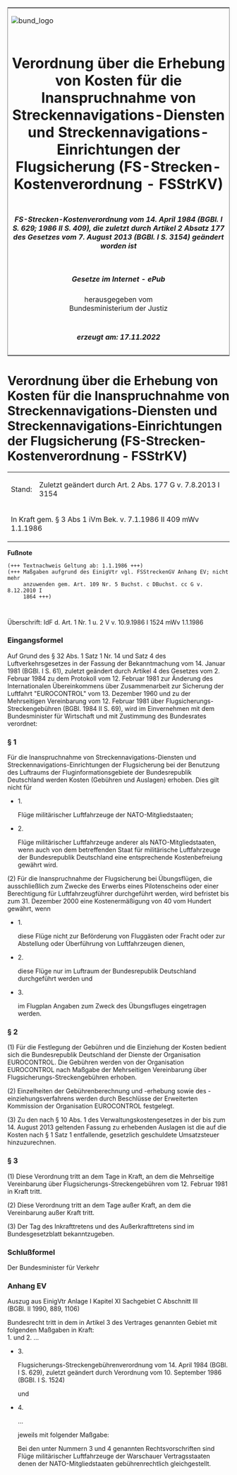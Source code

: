<span id="DECKBLATT.html"></span>

<table border="0" frame="border" width="100%">

<tr valign="top">

<td align="left">

![bund\_logo](BfJ_2021_Web_de_de.gif)

</td>

<td align="right">

 

</td>

</tr>

<tr align="center" valign="middle">

<td colspan="2">

# Verordnung über die Erhebung von Kosten für die Inanspruchnahme von Streckennavigations-Diensten und Streckennavigations-Einrichtungen der Flugsicherung (FS-Strecken-Kostenverordnung - FSStrKV)

</td>

</tr>

<tr align="center" valign="middle">

<td colspan="2">

##### FS-Strecken-Kostenverordnung vom 14. April 1984 (BGBl. I S. 629; 1986 II S. 409), die zuletzt durch Artikel 2 Absatz 177 des Gesetzes vom 7. August 2013 (BGBl. I S. 3154) geändert worden ist

</td>

</tr>

<tr align="center" valign="middle">

<td colspan="2">

  
  

##### Gesetze im Internet - ePub  
  
herausgegeben vom  
Bundesministerium der Justiz

</td>

</tr>

<tr align="center" valign="bottom">

<td colspan="2">

  
  

##### erzeugt am: 17.11.2022

</td>

</tr>

</table>

<span id="BJNR006290984.html"></span>

# Verordnung über die Erhebung von Kosten für die Inanspruchnahme von Streckennavigations-Diensten und Streckennavigations-Einrichtungen der Flugsicherung (FS-Strecken-Kostenverordnung - FSStrKV)

<div>

<div class="jnhtml">

<table width="100%">

<colgroup>

<col width="10%">

</col>

<col width="90%">

</col>

</colgroup>

<tr>

<td>

Stand:

</div>

</div>

</td>

<td>

Zuletzt geändert durch Art. 2 Abs. 177 G v. 7.8.2013 I 3154

</td>

</tr>

<tr>

<td colspan="2">

In Kraft gem. § 3 Abs 1 iVm Bek. v. 7.1.1986 II 409 mWv 1.1.1986

</td>

</tr>

</table>

</div>

</div>

<div>

  
**Fußnote**

<div class="jnhtml">

<div>

<div class="jurAbsatz">

  

``` 
(+++ Textnachweis Geltung ab: 1.1.1986 +++)
(+++ Maßgaben aufgrund des EinigVtr vgl. FSStreckenGV Anhang EV; nicht mehr 
     anzuwenden gem. Art. 109 Nr. 5 Buchst. c DBuchst. cc G v. 8.12.2010 I     
     1864 +++)

 
```

Überschrift: IdF d. Art. 1 Nr. 1 u. 2 V v. 10.9.1986 I 1524 mWv 1.1.1986

</div>

</div>

</div>

</div>

<span id="BJNR006290984BJNE000100328.html"></span>

### Eingangsformel  

<div>

<div class="jnhtml">

<div>

<div class="jurAbsatz">

Auf Grund des § 32 Abs. 1 Satz 1 Nr. 14 und Satz 4 des
Luftverkehrsgesetzes in der Fassung der Bekanntmachung vom 14. Januar
1981 (BGBl. I S. 61), zuletzt geändert durch Artikel 4 des Gesetzes vom
2. Februar 1984 zu dem Protokoll vom 12. Februar 1981 zur Änderung des
Internationalen Übereinkommens über Zusammenarbeit zur Sicherung der
Luftfahrt "EUROCONTROL" vom 13. Dezember 1960 und zu der Mehrseitigen
Vereinbarung vom 12. Februar 1981 über Flugsicherungs-Streckengebühren
(BGBl. 1984 II S. 69), wird im Einvernehmen mit dem Bundesminister für
Wirtschaft und mit Zustimmung des Bundesrates verordnet:

</div>

</div>

</div>

</div>

<span id="BJNR006290984BJNE000203311.html"></span>

### § 1  

<div>

<div class="jnhtml">

<div>

<div class="jurAbsatz">

Für die Inanspruchnahme von Streckennavigations-Diensten und
Streckennavigations-Einrichtungen der Flugsicherung bei der Benutzung
des Luftraums der Fluginformationsgebiete der Bundesrepublik Deutschland
werden Kosten (Gebühren und Auslagen) erhoben. Dies gilt nicht für

  - 1\.
    
    <div style="">
    
    Flüge militärischer Luftfahrzeuge der NATO-Mitgliedstaaten;
    
    </div>

  - 2\.
    
    <div style="">
    
    Flüge militärischer Luftfahrzeuge anderer als NATO-Mitgliedstaaten,
    wenn auch von dem betreffenden Staat für militärische Luftfahrzeuge
    der Bundesrepublik Deutschland eine entsprechende Kostenbefreiung
    gewährt wird.
    
    </div>

</div>

<div class="jurAbsatz">

(2) Für die Inanspruchnahme der Flugsicherung bei Übungsflügen, die
ausschließlich zum Zwecke des Erwerbs eines Pilotenscheins oder einer
Berechtigung für Luftfahrzeugführer durchgeführt werden, wird befristet
bis zum 31. Dezember 2000 eine Kostenermäßigung von 40 vom Hundert
gewährt, wenn

  - 1\.
    
    <div style="">
    
    diese Flüge nicht zur Beförderung von Fluggästen oder Fracht oder
    zur Abstellung oder Überführung von Luftfahrzeugen dienen,
    
    </div>

  - 2\.
    
    <div style="">
    
    diese Flüge nur im Luftraum der Bundesrepublik Deutschland
    durchgeführt werden und
    
    </div>

  - 3\.
    
    <div style="">
    
    im Flugplan Angaben zum Zweck des Übungsfluges eingetragen werden.
    
    </div>

</div>

</div>

</div>

</div>

<span id="BJNR006290984BJNE000302305.html"></span>

### § 2  

<div>

<div class="jnhtml">

<div>

<div class="jurAbsatz">

(1) Für die Festlegung der Gebühren und die Einziehung der Kosten
bedient sich die Bundesrepublik Deutschland der Dienste der Organisation
EUROCONTROL. Die Gebühren werden von der Organisation EUROCONTROL nach
Maßgabe der Mehrseitigen Vereinbarung über
Flugsicherungs-Streckengebühren erhoben.

</div>

<div class="jurAbsatz">

(2) Einzelheiten der Gebührenberechnung und -erhebung sowie des
-einziehungsverfahrens werden durch Beschlüsse der Erweiterten
Kommission der Organisation EUROCONTROL festgelegt.

</div>

<div class="jurAbsatz">

(3) Zu den nach § 10 Abs. 1 des Verwaltungskostengesetzes in der bis zum
14. August 2013 geltenden Fassung zu erhebenden Auslagen ist die auf die
Kosten nach § 1 Satz 1 entfallende, gesetzlich geschuldete Umsatzsteuer
hinzuzurechnen.

</div>

</div>

</div>

</div>

<span id="BJNR006290984BJNE000400328.html"></span>

### § 3  

<div>

<div class="jnhtml">

<div>

<div class="jurAbsatz">

(1) Diese Verordnung tritt an dem Tage in Kraft, an dem die Mehrseitige
Vereinbarung über Flugsicherungs-Streckengebühren vom 12. Februar 1981
in Kraft tritt.

</div>

<div class="jurAbsatz">

(2) Diese Verordnung tritt an dem Tage außer Kraft, an dem die
Vereinbarung außer Kraft tritt.

</div>

<div class="jurAbsatz">

(3) Der Tag des Inkrafttretens und des Außerkrafttretens sind im
Bundesgesetzblatt bekanntzugeben.

</div>

</div>

</div>

</div>

<span id="BJNR006290984BJNE000500328.html"></span>

### Schlußformel  

<div>

<div class="jnhtml">

<div>

<div class="jurAbsatz">

<span class="SP">Der Bundesminister für Verkehr</span>

</div>

</div>

</div>

</div>

<span id="BJNR006290984BJNE888800308.html"></span>

### Anhang EV  
Auszug aus EinigVtr Anlage I Kapitel XI Sachgebiet C Abschnitt III  
(BGBl. II 1990, 889, 1106)

<div>

<div class="jnhtml">

<div>

<div class="jurAbsatz">

Bundesrecht tritt in dem in Artikel 3 des Vertrages genannten Gebiet mit
folgenden Maßgaben in Kraft:  
1\. und 2. ...

  - 3\.
    
    <div style="">
    
    Flugsicherungs-Streckengebührenverordnung vom 14. April 1984 (BGBl.
    I S. 629), zuletzt geändert durch Verordnung vom 10. September 1986
    (BGBl. I S. 1524)
    
    </div>
    
    <div style="">
    
    und
    
    </div>

  - 4\.
    
    <div style="">
    
    ...
    
    </div>
    
    <div style="">
    
    jeweils mit folgender Maßgabe:
    
    </div>
    
    <div style="">
    
    Bei den unter Nummern 3 und 4 genannten Rechtsvorschriften sind
    Flüge militärischer Luftfahrzeuge der Warschauer Vertragsstaaten
    denen der NATO-Mitgliedstaaten gebührenrechtlich gleichgestellt.
    
    </div>

</div>

</div>

</div>

</div>
